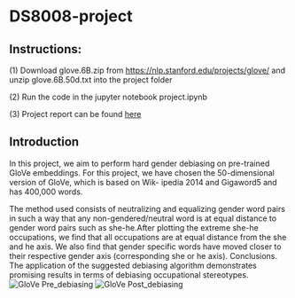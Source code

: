 # DS8008-project

## Instructions:

(1) Download glove.6B.zip from https://nlp.stanford.edu/projects/glove/ and unzip glove.6B.50d.txt into the project folder 

(2) Run the code in the jupyter notebook project.ipynb

(3) Project report can be found [here](https://github.com/atabas/DS8008-project/blob/master/Debiasing_word_embeddings_project_report.pdf)

## Introduction 

In this project, we aim to perform hard gender debiasing on pre-trained GloVe embeddings. For this project, we have chosen the 50-dimensional version of GloVe, which is based on Wik- ipedia 2014 and Gigaword5 and has 400,000 words. 

The method used consists of neutralizing and equalizing gender word pairs in such a way that any
non-gendered/neutral word is at equal distance to gender word pairs such as she-he.After plotting the extreme she-he occupations, we find that all occupations are at equal distance from the she and he axis. We also find that gender specific words have moved closer to their respective gender axis (corresponding she or he axis). Conclusions. The application of the suggested debiasing algorithm demonstrates promising results in terms of debiasing occupational stereotypes.
![GloVe Pre_debiasing](https://user-images.githubusercontent.com/1936040/56623079-b0937e00-6600-11e9-9b37-d518f43528f1.png)
![GloVe Post_debiasing](https://user-images.githubusercontent.com/1936040/56623083-b9844f80-6600-11e9-85b0-9f1b5aec65da.png)
